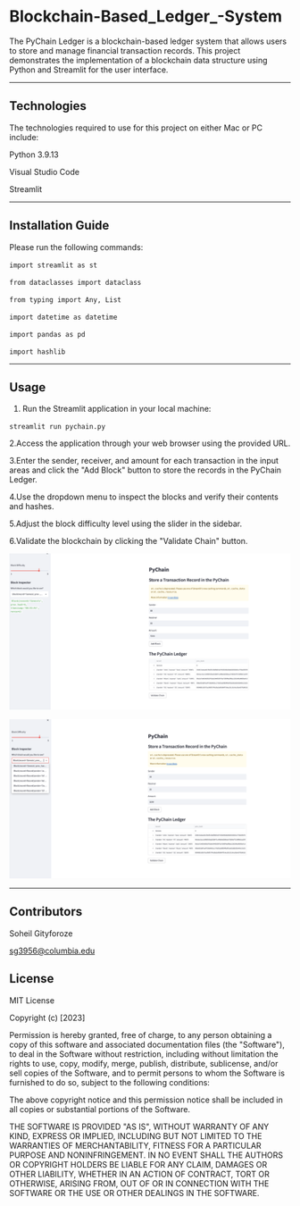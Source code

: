 # Blockchain-Based_Ledger_-System

The PyChain Ledger is a blockchain-based ledger system that allows users to store and manage financial transaction records. This project demonstrates the implementation of a blockchain data structure using Python and Streamlit for the user interface.


---

## Technologies

The technologies required to use for this project on either Mac or PC include:

Python 3.9.13

Visual Studio Code

Streamlit


---

## Installation Guide

Please run the following commands:

`import streamlit as st`

`from dataclasses import dataclass`

`from typing import Any, List`

`import datetime as datetime`

`import pandas as pd`

`import hashlib`

---

## Usage


1. Run the Streamlit application in your local machine:
 
`streamlit run pychain.py`

2.Access the application through your web browser using the provided URL.

3.Enter the sender, receiver, and amount for each transaction in the input areas and click the "Add Block" button to store the records in the PyChain Ledger.

4.Use the dropdown menu to inspect the blocks and verify their contents and hashes.

5.Adjust the block difficulty level using the slider in the sidebar.

6.Validate the blockchain by clicking the "Validate Chain" button.










 
 
![Screenshot 2023-05-16 at 2.40.32 AM.png](https://github.com/sg3956/Blockchain-Based_-Ledger_-System/blob/d29db8b999f2efff16328f7ac615394e4b30bcfd/Screenshot%202023-05-16%20at%202.40.32%20AM.png)





![Screenshot 2023-05-16 at 2.40.46 AM.png](https://github.com/sg3956/Blockchain-Based_-Ledger_-System/blob/b60459377388fbbb5627dd638b96e9c13bbd82ec/Screenshot%202023-05-16%20at%202.40.46%20AM.png)


---

## Contributors

Soheil Gityforoze

sg3956@columbia.edu

## License

MIT License

Copyright (c) [2023]

Permission is hereby granted, free of charge, to any person obtaining a copy of this software and associated documentation files (the "Software"), to deal in the Software without restriction, including without limitation the rights to use, copy, modify, merge, publish, distribute, sublicense, and/or sell copies of the Software, and to permit persons to whom the Software is furnished to do so, subject to the following conditions:

The above copyright notice and this permission notice shall be included in all copies or substantial portions of the Software.

THE SOFTWARE IS PROVIDED "AS IS", WITHOUT WARRANTY OF ANY KIND, EXPRESS OR IMPLIED, INCLUDING BUT NOT LIMITED TO THE WARRANTIES OF MERCHANTABILITY, FITNESS FOR A PARTICULAR PURPOSE AND NONINFRINGEMENT. IN NO EVENT SHALL THE AUTHORS OR COPYRIGHT HOLDERS BE LIABLE FOR ANY CLAIM, DAMAGES OR OTHER
LIABILITY, WHETHER IN AN ACTION OF CONTRACT, TORT OR OTHERWISE, ARISING FROM, OUT OF OR IN CONNECTION WITH THE SOFTWARE OR THE USE OR OTHER DEALINGS IN THE SOFTWARE.




